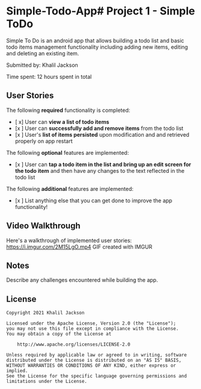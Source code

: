 # Simple-Todo-App# Project 1 - Simple ToDo

Simple To Do is an android app that allows building a todo list and basic todo items management functionality including adding new items, editing and deleting an existing item.

Submitted by: Khalil Jackson  

Time spent: 12 hours spent in total

## User Stories

The following **required** functionality is completed:

* [ x] User can **view a list of todo items**
* [x ] User can **successfully add and remove items** from the todo list
* [x ] User's **list of items persisted** upon modification and and retrieved properly on app restart

The following **optional** features are implemented:

* [x ] User can **tap a todo item in the list and bring up an edit screen for the todo item** and then have any changes to the text reflected in the todo list

The following **additional** features are implemented:

* [x ] List anything else that you can get done to improve the app functionality!

## Video Walkthrough

Here's a walkthrough of implemented user stories:
https://i.imgur.com/2M15LgO.mp4
GIF created with IMGUR

## Notes

Describe any challenges encountered while building the app.

## License

    Copyright 2021 Khalil Jackson

    Licensed under the Apache License, Version 2.0 (the "License");
    you may not use this file except in compliance with the License.
    You may obtain a copy of the License at

        http://www.apache.org/licenses/LICENSE-2.0

    Unless required by applicable law or agreed to in writing, software
    distributed under the License is distributed on an "AS IS" BASIS,
    WITHOUT WARRANTIES OR CONDITIONS OF ANY KIND, either express or implied.
    See the License for the specific language governing permissions and
    limitations under the License.
